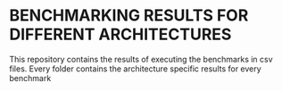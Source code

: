 # BENCHMARKING RESULTS FOR DIFFERENT ARCHITECTURES
This repository contains the results of executing the benchmarks in csv files. Every folder contains the architecture specific results for every benchmark
